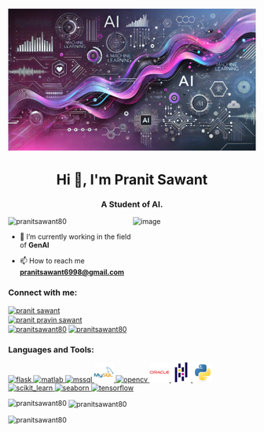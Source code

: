 ![logo](https://github.com/pranitsawant80/pranitsawant80/blob/main/Bannerfile.webp)
<h1 align="center">Hi 👋, I'm Pranit Sawant</h1>
<h3 align="center">A Student of AI.</h3>

<img src="https://user-images.githubusercontent.com/94974771/229355947-bf68b0ec-6cd1-43ec-969a-5df7797efd79.png" align="right" alt="image" style="width:250px;height:250px;">
<p align="left"> <img src="https://komarev.com/ghpvc/?username=pranitsawant80&label=Profile%20views&color=0e75b6&style=flat" alt="pranitsawant80" /> </p>

- 🌱 I’m currently working in the field of  **GenAI**

- 📫 How to reach me **pranitsawant6998@gmail.com**

<h3 align="left">Connect with me:</h3>
<p align="left">
<a href="https://linkedin.com/in/pranit sawant" target="blank"><img align="center" src="https://raw.githubusercontent.com/rahuldkjain/github-profile-readme-generator/master/src/images/icons/Social/linked-in-alt.svg" alt="pranit sawant" height="30" width="40" /></a>
<a href="https://kaggle.com/pranit pravin sawant" target="blank"><img align="center" src="https://raw.githubusercontent.com/rahuldkjain/github-profile-readme-generator/master/src/images/icons/Social/kaggle.svg" alt="pranit pravin sawant" height="30" width="40" /></a>
<a href="https://instagram.com/pranitsawant80" target="blank"><img align="center" src="https://raw.githubusercontent.com/rahuldkjain/github-profile-readme-generator/master/src/images/icons/Social/instagram.svg" alt="pranitsawant80" height="30" width="40" /></a>
<a href="https://www.hackerrank.com/pranitsawant80" target="blank"><img align="center" src="https://raw.githubusercontent.com/rahuldkjain/github-profile-readme-generator/master/src/images/icons/Social/hackerrank.svg" alt="pranitsawant80" height="30" width="40" /></a>
</p>

<h3 align="left">Languages and Tools:</h3>
<p align="left"> <a href="https://flask.palletsprojects.com/" target="_blank" rel="noreferrer"> <img src="https://www.vectorlogo.zone/logos/pocoo_flask/pocoo_flask-icon.svg" alt="flask" width="40" height="40"/> </a> <a href="https://www.mathworks.com/" target="_blank" rel="noreferrer"> <img src="https://upload.wikimedia.org/wikipedia/commons/2/21/Matlab_Logo.png" alt="matlab" width="40" height="40"/> </a> <a href="https://www.microsoft.com/en-us/sql-server" target="_blank" rel="noreferrer"> <img src="https://www.svgrepo.com/show/303229/microsoft-sql-server-logo.svg" alt="mssql" width="40" height="40"/> </a> <a href="https://www.mysql.com/" target="_blank" rel="noreferrer"> <img src="https://raw.githubusercontent.com/devicons/devicon/master/icons/mysql/mysql-original-wordmark.svg" alt="mysql" width="40" height="40"/> </a> <a href="https://opencv.org/" target="_blank" rel="noreferrer"> <img src="https://www.vectorlogo.zone/logos/opencv/opencv-icon.svg" alt="opencv" width="40" height="40"/> </a> <a href="https://www.oracle.com/" target="_blank" rel="noreferrer"> <img src="https://raw.githubusercontent.com/devicons/devicon/master/icons/oracle/oracle-original.svg" alt="oracle" width="40" height="40"/> </a> <a href="https://pandas.pydata.org/" target="_blank" rel="noreferrer"> <img src="https://raw.githubusercontent.com/devicons/devicon/2ae2a900d2f041da66e950e4d48052658d850630/icons/pandas/pandas-original.svg" alt="pandas" width="40" height="40"/> </a> <a href="https://www.python.org" target="_blank" rel="noreferrer"> <img src="https://raw.githubusercontent.com/devicons/devicon/master/icons/python/python-original.svg" alt="python" width="40" height="40"/> </a> <a href="https://scikit-learn.org/" target="_blank" rel="noreferrer"> <img src="https://upload.wikimedia.org/wikipedia/commons/0/05/Scikit_learn_logo_small.svg" alt="scikit_learn" width="40" height="40"/> </a> <a href="https://seaborn.pydata.org/" target="_blank" rel="noreferrer"> <img src="https://seaborn.pydata.org/_images/logo-mark-lightbg.svg" alt="seaborn" width="40" height="40"/> </a> <a href="https://www.tensorflow.org" target="_blank" rel="noreferrer"> <img src="https://www.vectorlogo.zone/logos/tensorflow/tensorflow-icon.svg" alt="tensorflow" width="40" height="40"/> </a> </p>

<p><img align="left" src="https://github-readme-stats.vercel.app/api/top-langs?username=pranitsawant80&show_icons=true&locale=en&layout=compact" alt="pranitsawant80" /></p>

<p>&nbsp;<img align="center" src="https://github-readme-stats.vercel.app/api?username=pranitsawant80&show_icons=true&locale=en" alt="pranitsawant80" /></p>

<p><img align="center" src="https://github-readme-streak-stats.herokuapp.com/?user=pranitsawant80&" alt="pranitsawant80" /></p>
